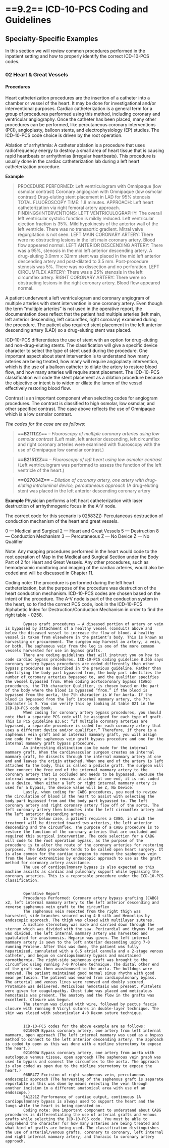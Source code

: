 # ==9.2== ICD-10-PCS Coding and Guidelines
## Specialty-Specific Examples
In this section we will review common procedures performed in the inpatient setting and how to properly identify the correct ICD-10-PCS codes.
### 02 Heart & Great Vessels 
#### Procedures
Heart catheterization procedures are the insertion of a catheter into a chamber or vessel of the heart. It may be done for investigational and/or interventional purposes. Cardiac catheterization is a general term for a group of procedures performed using this method, including coronary and ventricular angiography. Once the catheter has been placed, many other procedures can be performed, like percutaneous coronary interventions (PCI), angioplasty, balloon stents, and electrophysiology (EP) studies. The ICD-10-PCS code choice is driven by the root operation.

Ablation of arrhythmia: A catheter ablation is a procedure that uses radiofrequency energy to destroy a small area of heart tissue that is causing rapid heartbeats or arrhythmias (irregular heartbeats). This procedure is usually done in the cardiac catheterization lab during a left heart catheterization procedure.

**Example**
>PROCEDURE PERFORMED:
Left ventriculogram with Omnipaque (low osmolar contrast)
Coronary angiogram with Omnipaque (low osmolar contrast)
Drug-eluting stent placement in LAD for 95% stenosis
TOTAL FLUOROSCOPY TIME: 1.8 minutes.
APPROACH: Left heart catheterization via right femoral artery approach.
FINDINGS/INTERVENTIONS:
LEFT VENTRICULOGRAPHY: The overall left ventricular systolic function is mildly reduced. Left ventricular ejection fraction is 35%. Mild hypokinesis of the anterior wall of the left ventricle. There was no transaortic gradient. Mitral valve regurgitation is not seen.
LEFT MAIN CORONARY ARTERY: There were no obstructing lesions in the left main coronary artery. Blood flow appeared normal.
LEFT ANTERIOR DESCENDING ARTERY: There was a 95%, stenosis in the mid left anterior descending artery. A drug-eluting 3.0mm x 32mm stent was placed in the mid left anterior descending artery and post-dilated to 3.5 mm. Post-procedure stenosis was 5%. There was no dissection and no perforation.
LEFT CIRCUMFLEX ARTERY: There was a 25% stenosis in the left circumflex artery.
RIGHT CORONARY ARTERY: There were no obstructing lesions in the right coronary artery. Blood flow appeared normal.
			
A patient underwent a left ventriculogram and coronary angiogram of multiple arteries with stent intervention in one coronary artery. Even though the term “multiple arteries” is not used in the operative report, the documentation does reflect that the patient had multiple arteries (left main, left anterior descending, left circumflex, right coronary) examined during the procedure. The patient also required stent placement in the left anterior descending artery (LAD) so a drug-eluting stent was placed.

ICD-10-PCS differentiates the use of stent with an option for drug-eluting and non-drug-eluting stents. The classification will give a specific device character to select the type of stent used during the procedure. One important aspect about stent intervention is to understand how many arteries are being treated, how many will require angioplasty intervention, which is the use of a balloon catheter to dilate the artery to restore blood flow, and how many arteries will require stent placement. The ICD-10-PCS classification will code the stent placement as a dilation procedure because the objective or intent is to widen or dilate the lumen of the vessel effectively restoring blood flow.

Contrast is an important component when selecting codes for angiogram procedures. The contrast is classified to high osmolar, low osmolar, and other specified contrast. The case above reflects the use of Omnipaque which is a low osmolar contrast.

*The codes for the case are as follows:*

>**==B2111ZZ==** – *Fluoroscopy of multiple coronary arteries using low osmolar contrast* (Left main, left anterior descending, left circumflex and right coronary arteries were examined with fluoroscopy with the use of Omnipaque low osmolar contrast.)

>**==B2151ZZ==** – *Fluoroscopy of left heart using low osmolar contrast* (Left ventriculogram was performed to assess the function of the left ventricle of the heart.)

>**==027034Z==** – *Dilation of coronary artery, one artery with drug-eluting intraluminal device, percutaneous approach* (A drug-eluting stent was placed in the left anterior descending coronary artery

**Example**
Physician performs a left heart catheterization with laser destruction of arrhythmogenic focus in the A-V node.

The correct code for this scenario is 02583ZZ: Percutaneous destruction of conduction mechanism of the heart and great vessels.

0 — Medical and Surgical
2 — Heart and Great Vessels
5 — Destruction
8 — Conduction Mechanism
3 — Percutaneous
Z — No Device
Z — No Qualifier

Note: Any mapping procedures performed in the heart would code to the root operation of Map in the Medical and Surgical Section under the Body Part of 2 for Heart and Great Vessels. Any other procedures, such as hemodynamic monitoring and imaging of the cardiac arteries, would also be coded and will be discussed in Chapter 11.

Coding note: The procedure is performed during the left heart catheterization, but the purpose of the procedure was destruction of the heart conduction mechanism. ICD-10-PCS codes are chosen based on the intent of the procedure. The A-V node is part of the conduction system in the heart, so to find the correct PCS code, look in the ICD-10-PCS Alphabetic Index for Destruction/Conduction Mechanism in order to find the right table - 0258. 
			

			Bypass graft procedures — A diseased portion of artery or vein is bypassed by attachment of a healthy vessel (conduit) above and below the diseased vessel to increase the flow of blood. A healthy vessel is taken from elsewhere in the patient’s body. This is known as harvesting or procurement. The surgeon may harvest an artery, a vein, or both. The saphenous vein from the leg is one of the more common vessels harvested for use in bypass grafts.
			There are coding guidelines that will instruct you on how to code cardiac bypass procedures. ICD-10-PCS coding guideline B.36b says coronary artery bypass procedures are coded differently than other bypass procedures as described in the previous guideline. Rather than identifying the body part bypassed from, the body part identifies the number of coronary arteries bypassed to, and the qualifier specifies the vessel bypassed from. When coding aortocoronary bypass (CABG) procedures, the 7th character Qualifier, is chosen based on the part of the body where the blood is bypassed “from.” If the blood is bypassed from the aorta, the 7th character is W for Aorta. If the blood is bypassed from the left internal mammary artery, the 7th character is 9. You can verify this by looking at table 021 in the ICD-10-PCS code book.
			When coding for coronary artery bypass procedures, you should note that a separate PCS code will be assigned for each type of graft. This is PCS guideline B3.6c: “If multiple coronary arteries are bypassed, a separate procedure is coded for each coronary artery that uses a different device and/or qualifier.” Therefore, if there is a saphenous vein graft and an internal mammary graft, you will assign one code for the saphenous vein graft bypass procedure and one for the internal mammary graft bypass procedure.
			An interesting distinction can be made for the internal mammary graft. When the cardiovascular surgeon creates an internal mammary graft, he dissects through the internal mammary artery at one end and leaves the origin attached. When one end of the artery is left attached to the body, this is called a pedicle graft. The surgeon will then connect the free end of the internal mammary artery to the coronary artery that is occluded and needs to be bypassed. Because the internal mammary artery remains attached at one end, it is not coded as a device. When either a left or right internal mammary artery is used for a bypass, the device value will be Z, No Device.
			Lastly, when coding for CABG procedures, you need to review the circulation of blood in the heart to assist with selecting the body part bypassed from and the body part bypassed to. The left coronary artery and right coronary artery flow off of the aorta. The left coronary artery then branches into the left circumflex artery and the left anterior descending artery.
			In the below case, a patient requires a CABG, in which the treatment will be directed toward two arteries, the left anterior descending and the circumflex. The purpose of a CABG procedure is to restore the function of the coronary arteries that are occluded and required this surgical intervention. The code selection for a CABG will code to the root operation bypass, as the purpose of the procedure is to alter the route of the coronary arteries for restoring purposes. The CABG procedure tends to be called open heart surgery. It is also common for the cardiac surgeon to remove the saphenous vein from the lower extremities by endoscopic approach to use as the graft method for coronary artery assistance.
			The use of cardiopulmonary bypass is also expected as this machine assists as cardiac and pulmonary support while bypassing the coronary arteries. This is a reportable procedure under the ICD-10-PCS classification.

			
			Operative Report
			Procedures Performed: Coronary artery bypass grafting (CABG) x2, left internal mammary artery to the left anterior descending and reverse saphenous vein graft to the circumflex
			The saphenous vein resected from the right thigh was harvested, side branches secured using 4-0 silk and Hemoclips by endoscopic approach. The thigh was closed with multilayer sutures.
			A midline sternotomy was made and carried down through the sternum which was divided with the saw. Pericardial and thymus fat pad was divided. The left internal mammary artery was harvested and spatulated for anastomosis. Heparin was given. The left internal mammary artery is sewn to the left anterior descending using 7-0 running Prolene. After this was done, the patient was fully heparinized, cannulated with a 6.5 atrial cannula and a 2-stage venous catheter, and begun on cardiopulmonary bypass and maintained normothermia. The right-side saphenous graft was brought to the circumflex using running 7-0 Prolene technique. The distal other end of the graft was then anastomosed to the aorta. The bulldogs were removed. The patient maintained good normal sinus rhythm with good mean perfusion. The patient was weaned from cardiopulmonary bypass. The arterial and venous lines were removed and doubly secured. Protamine was delivered. Meticulous hemostasis was present. Platelets were given for coagulopathy. Chest tube was placed and meticulous hemostasis was present. The anatomy and the flow in the grafts was excellent. Closure was begun.
			The sternum was closed with wire, followed by pectus fascia closure with running 0 Vicryl sutures in double-layer technique. The skin was closed with subcuticular 4-0 Dexon suture technique. 
			

			ICD-10-PCS codes for the above example are as follows:
			02100Z9 Bypass coronary artery, one artery from left internal mammary, open approach (The left internal mammary was used as a bypass method to connect to the left anterior descending artery. The approach is coded to open as this was done with a midline sternotomy to expose the heart.)
			021009W Bypass coronary artery, one artery from aorta with autologous venous tissue, open approach (The saphenous vein graph was used to bypass and connect the circumflex to the aorta. The approach is also coded as open due to the midline sternotomy to expose the heart.)
			06BP4ZZ Excision of right saphenous vein, percutaneous endoscopic approach (The harvesting of the saphenous graft is separate reportable as this was done by means resecting the vein through another incision in a different anatomical area with use of an endoscope.)
			5A1221Z Performance of cardiac output, continuous (A cardiopulmonary bypass is always used to support the heart and the lungs while the heart is being operated on.
			Coding note: One important component to understand about CABG procedures is differentiating the use of arterial grafts and venous grafts while selecting the ICD-10-PCS code. You must be able to comprehend the character for how many arteries are being treated and what kind of grafts are being used. The classification distinguishes the use of arterial/venous grafts, coronary to coronary, left internal and right internal mammary artery, and thoracic to coronary artery approach.